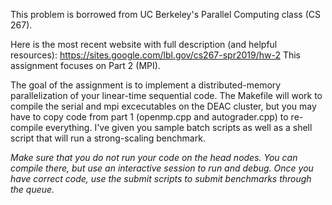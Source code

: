 This problem is borrowed from UC Berkeley's Parallel Computing class (CS 267).

Here is the most recent website with full description (and helpful resources):
https://sites.google.com/lbl.gov/cs267-spr2019/hw-2
This assignment focuses on Part 2 (MPI).

The goal of the assignment is to implement a distributed-memory parallelization of your linear-time sequential code.  The Makefile will work to compile the serial and mpi excecutables on the DEAC cluster, but you may have to copy code from part 1 (openmp.cpp and autograder.cpp) to re-compile everything.  I've given you sample batch scripts as well as a shell script that will run a strong-scaling benchmark.  

*Make sure that you do not run your code on the head nodes.  You can compile there, but use an interactive session to run and debug.  Once you have correct code, use the submit scripts to submit benchmarks through the queue.*


